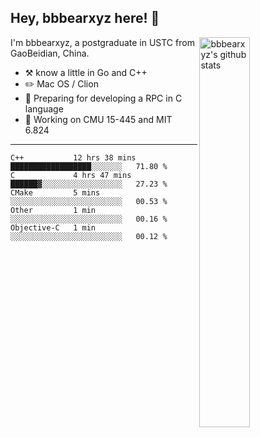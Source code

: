 ## Hey, bbbearxyz here! :wave:

<img align="right" alt="bbbearxyz's github stats" width="40%" src="https://github-readme-stats.vercel.app/api?username=bbbearxyz&show_icons=true">

I'm bbbearxyz, a postgraduate in USTC from GaoBeidian, China.

-   :hammer_and_pick:    know a little in Go and C++
-   :pencil2: Mac OS / Clion
-   :seedling: Preparing for developing a RPC in C language 
-   :thinking: Working on CMU 15-445 and MIT 6.824
---
<!--START_SECTION:waka-->
```text
C++           12 hrs 38 mins  ██████████████████░░░░░░░   71.80 % 
C             4 hrs 47 mins   ██████▓░░░░░░░░░░░░░░░░░░   27.23 % 
CMake         5 mins          ░░░░░░░░░░░░░░░░░░░░░░░░░   00.53 % 
Other         1 min           ░░░░░░░░░░░░░░░░░░░░░░░░░   00.16 % 
Objective-C   1 min           ░░░░░░░░░░░░░░░░░░░░░░░░░   00.12 % 
```
<!--END_SECTION:waka-->
